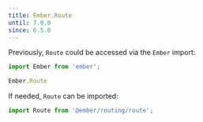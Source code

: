 ```yaml
---
title: Ember.Route
until: 7.0.0
since: 6.5.0
---
```



Previously, `Route` could be accessed via the `Ember` import:
```js
import Ember from 'ember';

Ember.Route
```

If needed, `Route` can be imported:
```js
import Route from '@ember/routing/route';
```
